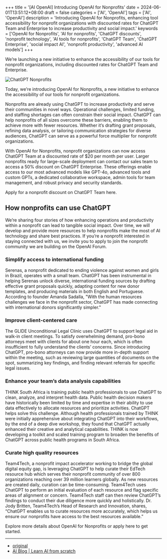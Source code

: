 +++
title = '[AI OpenAI] Introducing OpenAI for Nonprofits'
date = 2024-06-01T13:51:12+08:00
draft = false
categories = ['AI', 'OpenAI']
tags = ['AI', 'OpenAI']
description = 'Introducing OpenAI for Nonprofits, enhancing tool accessibility for nonprofit organizations with discounted rates for ChatGPT Team and Enterprise to increase productivity and social impact.'
keywords = ['OpenAI for Nonprofits', 'AI for nonprofits', 'ChatGPT discounts', 'nonprofit technology', 'AI tools for nonprofits', 'ChatGPT Team', 'ChatGPT Enterprise', 'social impact AI', 'nonprofit productivity', 'advanced AI models']
+++

We’re launching a new initiative to enhance the accessibility of our tools for nonprofit organizations, including discounted rates for ChatGPT Team and Enterprise.

![ChatGPT Nonprofits](https://images.ctfassets.net/kftzwdyauwt9/4Em8mbOC0xiobfRkg46uii/6e068b71acec20f841a71985b6f8a4fb/ChatGPT_Nonprofits.png?w=1920&q=90&fm=webp)

Today, we’re introducing OpenAI for Nonprofits, a new initiative to enhance the accessibility of our tools for nonprofit organizations.

Nonprofits are already using ChatGPT to increase productivity and serve their communities in novel ways. Operational challenges, limited funding, and staffing shortages can often constrain their social impact. ChatGPT can help nonprofits of all sizes overcome these barriers, enabling them to achieve more with fewer resources. Whether it’s drafting grant proposals, refining data analysis, or tailoring communication strategies for diverse audiences, ChatGPT can serve as a powerful force multiplier for nonprofit organizations. 

With OpenAI for Nonprofits, nonprofit organizations can now access ChatGPT Team at a discounted rate of $20 per month per user. Larger nonprofits ready for large-scale deployment can contact our sales team to access a 50% discount on ChatGPT Enterprise. These offerings enable access to our most advanced models like GPT-4o, advanced tools and custom GPTs, a dedicated collaborative workspace, admin tools for team management, and robust privacy and security standards.

Apply for a nonprofit discount on ChatGPT Team here.

## How nonprofits can use ChatGPT
We’re sharing four stories of how enhancing operations and productivity within a nonprofit can lead to tangible social impact. Over time, we will develop and provide more resources to help nonprofits make the most of AI technology and share best practices. If you’re a nonprofit interested in staying connected with us, we invite you to apply to join the nonprofit community we are building on the OpenAI Forum.

### Simplify access to international funding
Serenas, a nonprofit dedicated to ending violence against women and girls in Brazil, operates with a small team. ChatGPT has been instrumental in helping Serenas unlock diverse, international funding sources by drafting effective grant proposals quickly, adapting content for new donor templates, and producing materials in both English and Portuguese. According to founder Amanda Sadalla, "With the human resources challenges we face in the nonprofit sector, ChatGPT has made connecting with international donors significantly simpler."

### Improve client-centered care
The GLIDE Unconditional Legal Clinic uses ChatGPT to support legal aid in walk-in client meetings. To satisfy overwhelming demand, pro-bono attorneys meet with clients for about one hour each, which is often insufficient to fully understand the clients’ concerns. Since introducing ChatGPT, pro-bono attorneys can now provide more in-depth support within the meeting, such as reviewing large quantities of documents on the spot, summarizing key findings, and finding relevant referrals for specific legal issues.

### Enhance your team’s data analysis capabilities
THINK South Africa is training public health professionals to use ChatGPT to clean, analyze, and interpret health data. Public health decision makers have historically been limited by time and expertise in their ability to use data effectively to allocate resources and prioritize activities. ChatGPT helps solve this challenge. Although health professionals trained by THINK were initially apprehensive about integrating ChatGPT into their workflows, by the end of a deep dive workshop, they found that ChatGPT actually enhanced their creative and analytical capabilities. THINK is now developing a toolkit and scaled training program to broaden the benefits of ChatGPT across public health programs in South Africa.

### Curate high quality resources
Team4Tech, a nonprofit impact accelerator working to bridge the global digital equity gap, is leveraging ChatGPT to help curate their EdTech resource hub which serves their nonprofit community of over 800 organizations reaching over 39 million learners globally. As new resources are created daily, curation can be time-consuming. Team4Tech uses ChatGPT to perform an initial evaluation of each resource and flag specific areas of alignment or concern. Team4Tech staff can then review ChatGPT’s findings to conduct their due diligence more quickly and holistically. Dr. Jody Britten, Team4Tech’s Head of Research and Innovation, shares, “ChatGPT enables us to curate resources more accurately, which helps us ensure our nonprofits have access to the best resources available.”

Explore more details about OpenAI for Nonprofits or apply here to get started.

---

- [original](https://openai.com/index/introducing-openai-for-nonprofits/)
- [AI Blog | Learn AI from scratch](https://ai-blog.aihub2022.top/en/post/ai-openai-introducing-openai-for-nonprofits/)
<!-- - [公众号 - 从零开始学AI](...) -->
<!-- - [CSDN - 从零开始学AI](...) -->
<!-- - [掘金 - 从零开始学AI](...) -->
<!-- - [知乎 - 从零开始学AI](...) -->
<!-- - [阿里云 - 从零开始学AI](...) -->
<!-- - [腾讯云 - 从零开始学AI](...) -->
